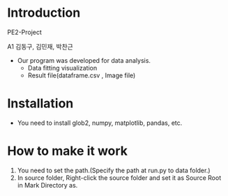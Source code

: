 # Introduction
PE2-Project

A1 김동구, 김민재, 박찬근

* Our program was developed for data analysis.
    * Data fitting visualization
    * Result file(dataframe.csv , Image file)

# Installation

* You need to install glob2, numpy, matplotlib, pandas, etc.  
# How to make it work
1. You need to set the path.(Specify the path at run.py to data folder.)
2. In source folder, Right-click the source folder and set it as Source Root in Mark Directory as.

